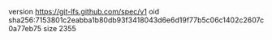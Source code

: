 version https://git-lfs.github.com/spec/v1
oid sha256:7153801c2eabba1b80db93f3418043d6e6d19f77b5c06c1402c2607c0a77eb75
size 2355
